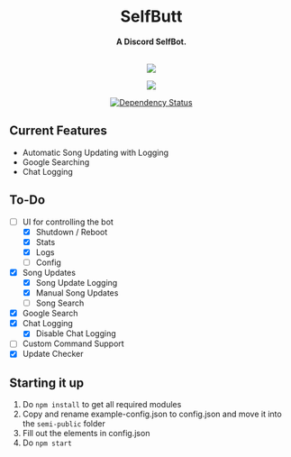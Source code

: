 <div align="center">
  <h1 align="center">SelfButt</h1>
  <strong>A Discord SelfBot.</strong><br/><br/>
  <p align="center">
    <a href="https://github.com/feross/standard"><img src="https://cdn.rawgit.com/feross/standard/master/badge.svg"></a>
  <br>
  <p align="center">
    <a href="https://circleci.com/gh/Noculi/selfbutt"><img src="https://circleci.com/gh/Noculi/selfbutt/tree/master.svg?style=svg&circle-token=a9d3bb657f2bff6ca4ffdbf125ceaf902f969a1f"></a>
  <br>
  <p align="center">
    <a href='https://gemnasium.com/github.com/Noculi/selfbutt'><img src="https://gemnasium.com/badges/github.com/Noculi/selfbutt.svg" alt="Dependency Status" /></a>
  <br>
</p>
</div>

Current Features
------	
* Automatic Song Updating with Logging
* Google Searching
* Chat Logging

To-Do
------
- [ ] UI for controlling the bot
  - [X] Shutdown / Reboot
  - [X] Stats
  - [X] Logs
  - [ ] Config
- [X] Song Updates
	- [X] Song Update Logging
	- [X] Manual Song Updates
	- [ ] Song Search
- [X] Google Search
- [X] Chat Logging
	- [X] Disable Chat Logging
- [ ] Custom Command Support
- [X] Update Checker

Starting it up
------
1. Do `npm install` to get all required modules
2. Copy and rename example-config.json to config.json and move it into the `semi-public` folder
3. Fill out the elements in config.json
4. Do `npm start`
